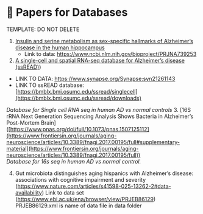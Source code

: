 # 📑 Papers for Databases

TEMPLATE: DO NOT DELETE

1. [Insulin and serine metabolism as sex-specific hallmarks of Alzheimer’s disease in the human hippocampus](https://www.ncbi.nlm.nih.gov/geo/query/acc.cgi?acc=GSE175814](https://www.ncbi.nlm.nih.gov/bioproject/PRJNA739253))
   - Link to data: https://www.ncbi.nlm.nih.gov/bioproject/PRJNA739253
2. [A single-cell and spatial RNA-seq database for Alzheimer’s disease (ssREAD)](https://www.nature.com/articles/s41467-024-49133-z#ref-CR58))
  - LINK TO DATA: https://www.synapse.org/Synapse:syn21261143
  - LINK TO ssREAD database: [https://bmblx.bmi.osumc.edu/ssread/singlecell](https://bmblx.bmi.osumc.edu/ssread/downloads)


   *Database for Single cell RNA seq in human AD vs normal controls*
3. [16S rRNA Next Generation Sequencing Analysis Shows Bacteria in Alzheimer’s Post-Mortem Brain]([https://www.pnas.org/doi/full/10.1073/pnas.1507125112](https://www.frontiersin.org/journals/aging-neuroscience/articles/10.3389/fnagi.2017.00195/full#supplementary-material](https://www.frontiersin.org/journals/aging-neuroscience/articles/10.3389/fnagi.2017.00195/full))  
   *Database for 16s seq in human AD vs normal control.*

4. Gut microbiota distinguishes aging hispanics with Alzheimer’s disease: associations with cognitive impairment and severity (https://www.nature.com/articles/s41598-025-13262-2#data-availability)
   Link to data set (https://www.ebi.ac.uk/ena/browser/view/PRJEB86129)
   PRJEB86129.xml is name of data file in data folder
     
